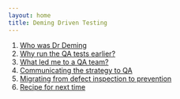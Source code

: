 ```yaml
---
layout: home
title: Deming Driven Testing
---
```


<!-- TODO: Add a one liner explaining what each section covers -->

1. [Who was Dr Deming][1]
2. [Why run the QA tests earlier?][2]
3. [What led me to a QA team?][3]
4. [Communicating the strategy to QA][4]
5. [Migrating from defect inspection to prevention][5]
6. [Recipe for next time][6]

[1]: Deming/index
[2]: Why%20run%20the%20QA%20tests%20earlier/index
[3]: What%20led%20me%20to%20a%20QA%20team/index
[4]: Communicating%20the%20strategy%20to%20QA/index
[5]: Migrating%20from%20defect%20inspection%20to%20prevention/index
[6]: Recipe%20for%20next%20time/index
